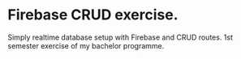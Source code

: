 # Firebase CRUD exercise.

Simply realtime database setup with Firebase and CRUD routes. 1st semester exercise of my bachelor programme.
